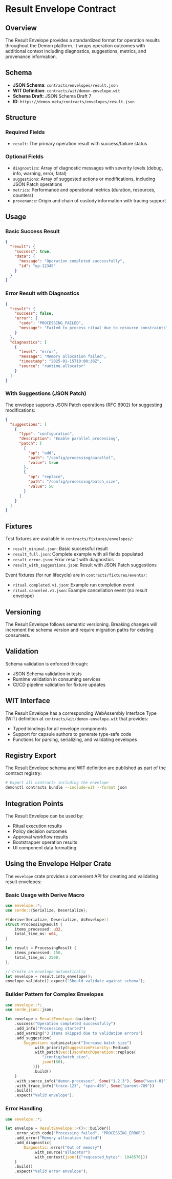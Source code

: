 # Result Envelope Contract

## Overview

The Result Envelope provides a standardized format for operation results throughout the Demon platform. It wraps operation outcomes with additional context including diagnostics, suggestions, metrics, and provenance information.

## Schema

- **JSON Schema**: `contracts/envelopes/result.json`
- **WIT Definition**: `contracts/wit/demon-envelope.wit`
- **Schema Draft**: JSON Schema Draft 7
- **ID**: `https://demon.meta/contracts/envelopes/result.json`

## Structure

### Required Fields

- `result`: The primary operation result with success/failure status

### Optional Fields

- `diagnostics`: Array of diagnostic messages with severity levels (debug, info, warning, error, fatal)
- `suggestions`: Array of suggested actions or modifications, including JSON Patch operations
- `metrics`: Performance and operational metrics (duration, resources, counters)
- `provenance`: Origin and chain of custody information with tracing support

## Usage

### Basic Success Result

```json
{
  "result": {
    "success": true,
    "data": {
      "message": "Operation completed successfully",
      "id": "op-12345"
    }
  }
}
```

### Error Result with Diagnostics

```json
{
  "result": {
    "success": false,
    "error": {
      "code": "PROCESSING_FAILED",
      "message": "Failed to process ritual due to resource constraints"
    }
  },
  "diagnostics": [
    {
      "level": "error",
      "message": "Memory allocation failed",
      "timestamp": "2025-01-15T10:00:30Z",
      "source": "runtime.allocator"
    }
  ]
}
```

### With Suggestions (JSON Patch)

The envelope supports JSON Patch operations (RFC 6902) for suggesting modifications:

```json
{
  "suggestions": [
    {
      "type": "configuration",
      "description": "Enable parallel processing",
      "patch": [
        {
          "op": "add",
          "path": "/config/processing/parallel",
          "value": true
        },
        {
          "op": "replace",
          "path": "/config/processing/batch_size",
          "value": 50
        }
      ]
    }
  ]
}
```

## Fixtures

Test fixtures are available in `contracts/fixtures/envelopes/`:

- `result_minimal.json`: Basic successful result
- `result_full.json`: Complete example with all fields populated
- `result_error.json`: Error result with diagnostics
- `result_with_suggestions.json`: Result with JSON Patch suggestions

Event fixtures (for run lifecycle) are in `contracts/fixtures/events/`:
- `ritual.completed.v1.json`: Example run completion event
- `ritual.canceled.v1.json`: Example cancellation event (no result envelope)

## Versioning

The Result Envelope follows semantic versioning. Breaking changes will increment the schema version and require migration paths for existing consumers.

## Validation

Schema validation is enforced through:
- JSON Schema validation in tests
- Runtime validation in consuming services
- CI/CD pipeline validation for fixture updates

## WIT Interface

The Result Envelope has a corresponding WebAssembly Interface Type (WIT) definition at `contracts/wit/demon-envelope.wit` that provides:

- Typed bindings for all envelope components
- Support for capsule authors to generate type-safe code
- Functions for parsing, serializing, and validating envelopes

## Registry Export

The Result Envelope schema and WIT definition are published as part of the contract registry:

```bash
# Export all contracts including the envelope
demonctl contracts bundle --include-wit --format json
```

## Integration Points

The Result Envelope can be used by:
- Ritual execution results
- Policy decision outcomes
- Approval workflow results
- Bootstrapper operation results
- UI component data formatting

## Using the Envelope Helper Crate

The `envelope` crate provides a convenient API for creating and validating result envelopes:

### Basic Usage with Derive Macro

```rust
use envelope::*;
use serde::{Serialize, Deserialize};

#[derive(Serialize, Deserialize, AsEnvelope)]
struct ProcessingResult {
    items_processed: u32,
    total_time_ms: u64,
}

let result = ProcessingResult {
    items_processed: 150,
    total_time_ms: 2500,
};

// Create an envelope automatically
let envelope = result.into_envelope();
envelope.validate().expect("Should validate against schema");
```

### Builder Pattern for Complex Envelopes

```rust
use envelope::*;
use serde_json::json;

let envelope = ResultEnvelope::builder()
    .success("Operation completed successfully")
    .add_info("Processing started")
    .add_warning("3 items skipped due to validation errors")
    .add_suggestion(
        Suggestion::optimization("Increase batch size")
            .with_priority(SuggestionPriority::Medium)
            .with_patch(vec![JsonPatchOperation::replace(
                "/config/batch_size",
                json!(50),
            )])
            .build()
    )
    .with_source_info("demon-processor", Some("1.2.3"), Some("west-01"))
    .with_trace_info("trace-123", "span-456", Some("parent-789"))
    .build()
    .expect("Valid envelope");
```

### Error Handling

```rust
use envelope::*;

let envelope = ResultEnvelope::<()>::builder()
    .error_with_code("Processing failed", "PROCESSING_ERROR")
    .add_error("Memory allocation failed")
    .add_diagnostic(
        Diagnostic::error("Out of memory")
            .with_source("allocator")
            .with_context(json!({"requested_bytes": 1048576}))
    )
    .build()
    .expect("Valid error envelope");
```
